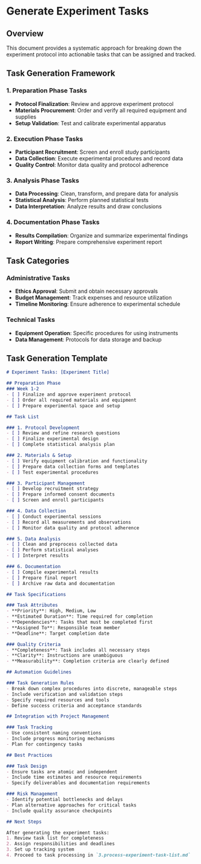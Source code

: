 # Generate Experiment Tasks

## Overview
This document provides a systematic approach for breaking down the experiment protocol into actionable tasks that can be assigned and tracked.

## Task Generation Framework

### 1. Preparation Phase Tasks
- **Protocol Finalization**: Review and approve experiment protocol
- **Materials Procurement**: Order and verify all required equipment and supplies
- **Setup Validation**: Test and calibrate experimental apparatus

### 2. Execution Phase Tasks
- **Participant Recruitment**: Screen and enroll study participants
- **Data Collection**: Execute experimental procedures and record data
- **Quality Control**: Monitor data quality and protocol adherence

### 3. Analysis Phase Tasks
- **Data Processing**: Clean, transform, and prepare data for analysis
- **Statistical Analysis**: Perform planned statistical tests
- **Data Interpretation**: Analyze results and draw conclusions

### 4. Documentation Phase Tasks
- **Results Compilation**: Organize and summarize experimental findings
- **Report Writing**: Prepare comprehensive experiment report

## Task Categories

### Administrative Tasks
- **Ethics Approval**: Submit and obtain necessary approvals
- **Budget Management**: Track expenses and resource utilization
- **Timeline Monitoring**: Ensure adherence to experimental schedule

### Technical Tasks
- **Equipment Operation**: Specific procedures for using instruments
- **Data Management**: Protocols for data storage and backup

## Task Generation Template

```markdown
# Experiment Tasks: [Experiment Title]

## Preparation Phase
### Week 1-2
- [ ] Finalize and approve experiment protocol
- [ ] Order all required materials and equipment
- [ ] Prepare experimental space and setup

## Task List

### 1. Protocol Development
- [ ] Review and refine research questions
- [ ] Finalize experimental design
- [ ] Complete statistical analysis plan

### 2. Materials & Setup
- [ ] Verify equipment calibration and functionality
- [ ] Prepare data collection forms and templates
- [ ] Test experimental procedures

### 3. Participant Management
- [ ] Develop recruitment strategy
- [ ] Prepare informed consent documents
- [ ] Screen and enroll participants

### 4. Data Collection
- [ ] Conduct experimental sessions
- [ ] Record all measurements and observations
- [ ] Monitor data quality and protocol adherence

### 5. Data Analysis
- [ ] Clean and preprocess collected data
- [ ] Perform statistical analyses
- [ ] Interpret results

### 6. Documentation
- [ ] Compile experimental results
- [ ] Prepare final report
- [ ] Archive raw data and documentation

## Task Specifications

### Task Attributes
- **Priority**: High, Medium, Low
- **Estimated Duration**: Time required for completion
- **Dependencies**: Tasks that must be completed first
- **Assigned To**: Responsible team member
- **Deadline**: Target completion date

### Quality Criteria
- **Completeness**: Task includes all necessary steps
- **Clarity**: Instructions are unambiguous
- **Measurability**: Completion criteria are clearly defined

## Automation Guidelines

### Task Generation Rules
- Break down complex procedures into discrete, manageable steps
- Include verification and validation steps
- Specify required resources and tools
- Define success criteria and acceptance standards

## Integration with Project Management

### Task Tracking
- Use consistent naming conventions
- Include progress monitoring mechanisms
- Plan for contingency tasks

## Best Practices

### Task Design
- Ensure tasks are atomic and independent
- Include time estimates and resource requirements
- Specify deliverables and documentation requirements

### Risk Management
- Identify potential bottlenecks and delays
- Plan alternative approaches for critical tasks
- Include quality assurance checkpoints

## Next Steps

After generating the experiment tasks:
1. Review task list for completeness
2. Assign responsibilities and deadlines
3. Set up tracking system
4. Proceed to task processing in `3.process-experiment-task-list.md`